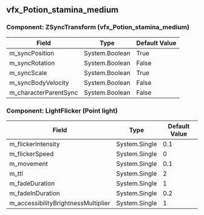 ## vfx_Potion_stamina_medium

### Component: ZSyncTransform (vfx_Potion_stamina_medium)

|Field|Type|Default Value|
|-----|----|-------------|
|m_syncPosition|System.Boolean|True|
|m_syncRotation|System.Boolean|False|
|m_syncScale|System.Boolean|True|
|m_syncBodyVelocity|System.Boolean|False|
|m_characterParentSync|System.Boolean|False|

### Component: LightFlicker (Point light)

|Field|Type|Default Value|
|-----|----|-------------|
|m_flickerIntensity|System.Single|0.1|
|m_flickerSpeed|System.Single|0|
|m_movement|System.Single|0.1|
|m_ttl|System.Single|2|
|m_fadeDuration|System.Single|1|
|m_fadeInDuration|System.Single|0.2|
|m_accessibilityBrightnessMultiplier|System.Single|1|

